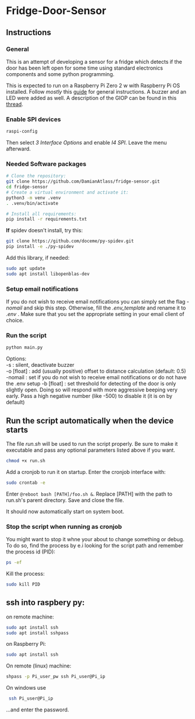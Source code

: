 # Fridge-Door-Sensor

## Instructions

### General
This is an attempt of developing a sensor for a fridge which detects if the door has been left open for some time using 
standard electronics components and some python programming.  

This is expected to run on a Raspberry Pi Zero 2 w with Raspberry Pi OS installed. 
Follow _mostly_ this [guide](https://tutorials-raspberrypi.de/infrarot-abstandsmessung-mit-dem-raspberry-pi-sharp-gp2y0a02yk0f/) for general instructions. A buzzer and an LED were added as well.
A description of the GIOP can be found in this [thread](https://forums.raspberrypi.com/viewtopic.php?t=378242).

### Enable SPI devices
```bash
raspi-config
```
Then select _3 Interface Options_ and enable _I4 SPI_. Leave the menu afterward.

### Needed Software packages
 
```bash
# Clone the repository:
git clone https://github.com/DamianAtlass/fridge-sensor.git
cd fridge-sensor
# Create a virtual environment and activate it:
python3 -m venv .venv
. .venv/bin/activate

# Install all requirements:
pip install -r requirements.txt
```

**If** spidev doesn't install, try this:
```bash
git clone https://github.com/doceme/py-spidev.git
pip install -e ./py-spidev
```

Add this library, if needed:
```bash
sudo apt update
sudo apt install libopenblas-dev
```
### Setup email notifications
If you do not wish to receive email notifications you can simply set the flag *-nomail* and skip this step. 
Otherwise, fill the *.env_template* and rename it to *.env* . Make sure that you set the appropriate setting in your email client of choice.


### Run the script
```bash
python main.py
```
Options: \
-s : silent, deactivate buzzer \
-o [float] : add (usually positive) offset to distance calculation (default: 0.5) \
-nomail : set if you do not wish to receive email notifications or do not have the .env setup
-b [float] : set threshold for detecting of the door is only slightly open. Doing so will respond with more 
aggressive beeping very early. Pass a high negative number (like -500) to disable it (it is on by default) 

## Run the script automatically when the device starts

The file _run.sh_ will be used to run the script properly. Be sure to make it executable and pass any optional 
parameters listed above if you want.
```bash
chmod +x run.sh
```

Add a cronjob to run it on startup. Enter the cronjob interface with:
```bash
sudo crontab -e
```

Enter `@reboot bash [PATH]/foo.sh &`. Replace [PATH] with the path to run.sh's parent directory. Save and close the 
file.

It should now automatically start on system boot.

### Stop the script when running as cronjob
You might want to stop it whne your about to change something or debug. To do so, find the process by e.i looking for 
the script path and remember the process id (PID):
```bash
ps -ef
```

Kill the process:
```bash
sudo kill PID
```

## ssh into raspbery py:
on remote machine:
```bash
sudo apt install ssh
sudo apt install sshpass
```
on Raspberry Pi:
```bash
sudo apt install ssh
```
On remote (linux) machine:
```bash
shpass -p Pi_user_pw ssh Pi_user@Pi_ip
```

On windows use
```bash
 ssh Pi_user@Pi_ip
```
...and enter the password.